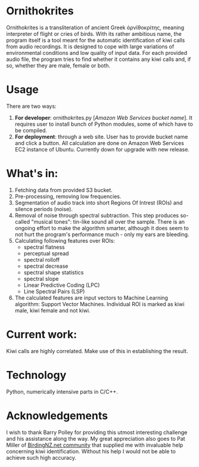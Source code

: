 Ornithokrites
============
Ornithokrites is a transliteration of ancient Greek όρνϊθοκρίτης, meaning interpreter of flight or cries of birds. With its rather ambitious name, the program itself is a tool meant for the automatic identification of kiwi calls from audio recordings. It is designed to cope with large variations of environmental conditions and low quality of input data. For each provided audio file, the program tries to find whether it contains any kiwi calls and, if so, whether they are male, female or both.

Usage
==============
There are two ways:

1. **For developer**: ornithokrites.py [*Amazon Web Services bucket name*]. It requires user to install bunch of Python modules, some of which have to be compiled. 
2. **For deployment**: through a web site. User has to provide bucket name and click a button. All calculation are done on Amazon Web Services EC2 instance of Ubuntu. Currently down for upgrade with new release.


What's in:
============
1. Fetching data from provided S3 bucket.
2. Pre-processing, removing low frequencies.
3. Segmentation of audio track into short Regions Of Intrest (ROIs) and silence periods (noise). 
4. Removal of noise through spectral subtraction. This step produces so-called  "musical tones": tin-like sound all over the sample. There is an ongoing effort to make the algorithm smarter, although it does seem to not hurt the program's  performance much - only my ears are bleeding.
5. Calculating following features over ROIs:
   - spectral flatness
   - perceptual spread
   - spectral rolloff
   - spectral decrease
   - spectral shape statistics
   - spectral slope
   - Linear Predictive Coding (LPC)
   - Line Spectral Pairs (LSP)
6. The calculated features are input vectors to Machine Learning algorithm: Support Vector Machines. Individual ROI is marked as kiwi male, kiwi female and not kiwi.


Current work:
=============
Kiwi calls are highly correlated. Make use of this in establishing the result.


Technology
=============
Python, numerically intensive parts in C/C++.


Acknowledgements
=============
I wish to thank Barry Polley for providing this utmost interesting challenge and his assistance along the way. My great appreciation also goes to Pat Miller of [BirdingNZ.net community](http://www.birdingnz.net/) that supplied me with invaluable help concerning kiwi identification. Without his help I would not be able to achieve such high accuracy.


